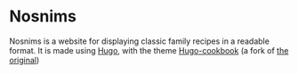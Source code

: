 # Nosnims

Nosnims is a website for displaying classic family recipes in a readable format. It is made using [Hugo](gohugo.io), with the theme [Hugo-cookbook](https://github.com/jumpingtj/hugo-cookbook/) (a fork of [the original](https://github.com/deranjer/hugo-cookbook/))
